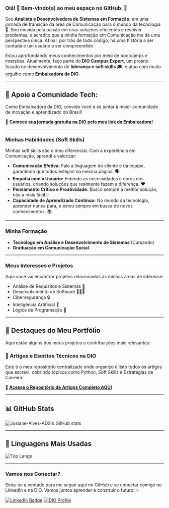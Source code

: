 ### Olá! 👋 Bem-vindo(a) ao meu espaço no GitHub. 🚀

Sou **Analista e Desenvolvedora de Sistemas em Formação**, em uma jornada de transição da área de Comunicação para o mundo da tecnologia 🌉. Sou movida pela paixão em criar soluções eficientes e resolver problemas, e acredito que a minha formação em Comunicação me dá uma perspectiva única. Afinal, por trás de todo código, há uma história a ser contada e um usuário a ser compreendido.

Estou aprofundando meus conhecimentos por meio de bootcamps e imersões. Atualmente, faço parte do **DIO Campus Expert**, um projeto focado no desenvolvimento de **liderança e soft skills** 🎓, e atuo com muito orgulho como **Embaixadora da DIO**.

---

## 🤝 **Apoie a Comunidade Tech:**
Como Embaixadora da DIO, convido você a se juntar à maior comunidade de inovação e aprendizado do Brasil!

🔗 **[Comece sua jornada gratuita na DIO pelo meu link de Embaixadora!](https://www.dio.me/sign-up?ref=H7FBXZGBK1)**

---

### Minhas Habilidades (Soft Skills)

Minhas soft skills são o meu diferencial. Com a experiência em Comunicação, aprendi a valorizar:

* **Comunicação Efetiva:** Falo a linguagem do cliente e da equipe, garantindo que todos estejam na mesma página. 🗣️
* **Empatia com o Usuário:** Entendo as necessidades e dores dos usuários, criando soluções que realmente fazem a diferença. ❤️
* **Pensamento Crítico e Proatividade:** Busco sempre a melhor solução, não a mais fácil.💡
* **Capacidade de Aprendizado Contínuo:** No mundo da tecnologia, aprender nunca para, e estou sempre em busca de novos conhecimentos. 📚

---

### Minha Formação

* **Tecnólogo em Análise e Desenvolvimento de Sistemas** (Cursando)
* **Graduação em Comunicação Social**

---

### Meus Interesses e Projetos

Aqui você vai encontrar projetos relacionados às minhas áreas de interesse:

* Análise de Requisitos e Sistemas 📝
* Desenvolvimento de Software 🧑🏼‍💻
* Cibersegurança 🔒
* Inteligência Artificial 🤖
* Lógica de Programação 🧠


---

## 🚀 Destaques do Meu Portfólio

Aqui estão alguns dos meus projetos e contribuições mais relevantes:

### 📝 Artigos e Escritos Técnicos na DIO
Este é o meu repositório centralizado onde organizo e listo todos os artigos que escrevi, cobrindo tópicos como Python, Soft Skills e Estratégias de Carreira.

**🔗 [Acesse o Repositório de Artigos Completo AQUI](https://github.com/Josiane-Alves-ADS/artigos-dio)** 

---

## 📊 GitHub Stats

![Josiane-Alves-ADS's GitHub stats](https://github-readme-stats.vercel.app/api?username=Josiane-Alves-ADS&show_icons=true&theme=dark)

---

## 🧠 Linguagens Mais Usadas

![Top Langs](https://github-readme-stats.vercel.app/api/top-langs/?username=Josiane-Alves-ADS&layout=compact&theme=dark)

---

### Vamos nos Conectar?

Sinta-se à vontade para me seguir aqui no GitHub e se conectar comigo no LinkedIn e na DIO. Vamos juntos aprender e construir o futuro! ✨

[![LinkedIn Badge](https://img.shields.io/badge/-LinkedIn-blue?style=flat&logo=linkedin&logoColor=white)](https://www.linkedin.com/in/josiane-alves-565017367)
[![DIO Profile](https://img.shields.io/badge/DIO-Profile-green?style=flat&logo=link&logoColor=white)](https://web.dio.me/users/josianealves_ads?tab=skills&page=1)


